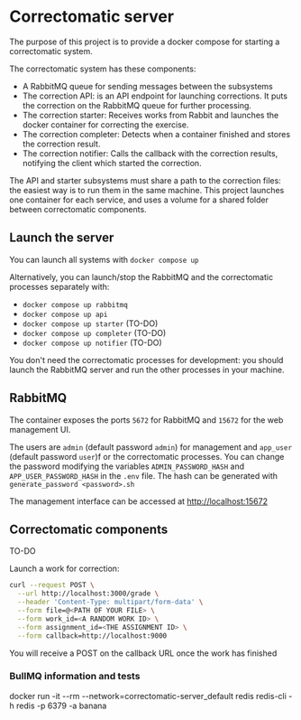 # Correctomatic server

The purpose of this project is to provide a docker compose for starting a correctomatic system.

The correctomatic system has these components:
- A RabbitMQ queue for sending messages between the subsystems
- The correction API: is an API endpoint for launching corrections. It puts the correction on the RabbitMQ queue for further processing.
- The correction starter: Receives works from Rabbit and launches the docker container for correcting the exercise.
- The correction completer: Detects when a container finished and stores the correction result.
- The correction notifier: Calls the callback with the correction results, notifying the client which started the correction.

The API and starter subsystems must share a path to the correction files: the easiest way is to run them in the same machine. This project launches one container for each service, and uses a volume for a shared folder between correctomatic components.

## Launch the server

You can launch all systems with `docker compose up`

Alternatively, you can launch/stop the RabbitMQ and the correctomatic processes separately with:
- `docker compose up rabbitmq`
- `docker compose up api`
- `docker compose up starter` (TO-DO)
- `docker compose up completer` (TO-DO)
- `docker compose up notifier` (TO-DO)

You don't need the correctomatic processes for development: you should launch the RabbitMQ server and run the other processes in your machine.

## RabbitMQ
The container exposes the ports `5672` for RabbitMQ and `15672` for the web management UI.

The users are `admin` (default password `admin`) for management and `app_user` (default password `user`)f or the correctomatic processes. You can change the password modifying the variables `ADMIN_PASSWORD_HASH` and `APP_USER_PASSWORD_HASH` in the `.env` file. The hash can be generated with `generate_password <password>.sh`

The management interface can be accessed at [http://localhost:15672](http://localhost:15672)

## Correctomatic components

TO-DO

Launch a work for correction:

```bash
curl --request POST \
  --url http://localhost:3000/grade \
  --header 'Content-Type: multipart/form-data' \
  --form file=@<PATH OF YOUR FILE> \
  --form work_id=<A RANDOM WORK ID> \
  --form assignment_id=<THE ASSIGNMENT ID> \
  --form callback=http://localhost:9000
```
You will receive a POST on the callback URL once the work has finished




### BullMQ information and tests

docker run -it --rm --network=correctomatic-server_default redis redis-cli -h redis -p 6379 -a banana
